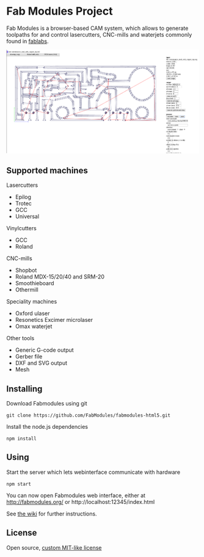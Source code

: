 # Fab Modules Project

Fab Modules is a browser-based CAM system, which allows to generate toolpaths for and control
lasercutters, CNC-mills and waterjets commonly found in [fablabs](https://www.fablabs.io/).

![Milling circuit boards](./screenshot-pcbmilling.png)

## Supported machines

Lasercutters

* Epilog
* Trotec
* GCC
* Universal

Vinylcutters

* GCC
* Roland

CNC-mills

* Shopbot
* Roland MDX-15/20/40 and SRM-20
* Smoothieboard
* Othermill

Speciality machines

* Oxford ulaser
* Resonetics Excimer microlaser
* Omax waterjet

Other tools

* Generic G-code output
* Gerber file
* DXF and SVG output
* Mesh

## Installing

Download Fabmodules using git

    git clone https://github.com/FabModules/fabmodules-html5.git

Install the node.js dependencies

    npm install

## Using

Start the server which lets webinterface communicate with hardware

    npm start

You can now open Fabmodules web interface, either at http://fabmodules.org/ or http://localhost:12345/index.html

See [the wiki](https://github.com/FabModules/fabmodules-html5/wiki) for further instructions.

## License

Open source, [custom MIT-like license](./LICENSE.md)
